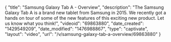 {
    "title": "Samsung Galaxy Tab A - Overview",
    "description": "The Samsung Galaxy Tab A is a brand new tablet from Samsung in 2015. We recently got a hands on tour of some of the new features of this exciting new product. Let us know what you think!",
    "videoid": "69863880",
    "date_created": "1429549209",
    "date_modified": "1476988867",
    "type": "captivate",
    "layout": "video",
    "url": "\/v\/samsung-galaxy-tab-a-overview\/69863880"
}